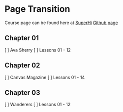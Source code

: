 # Page Transition

Course page can be found here at [SuperHi](https://www.superhi.com/catalog/smooth-page-transitions-effects/ava-sherry)
[Github page](https://hazim.github.io/pagetransition/)

## Chapter 01
[ ] Ava Sherry
[ ] Lessons 01 - 12

## Chapter 02
[ ] Canvas Magazine
[ ] Lessons 01 - 14

## Chapter 03
[ ] Wanderers
[ ] Lessons 01 - 12
